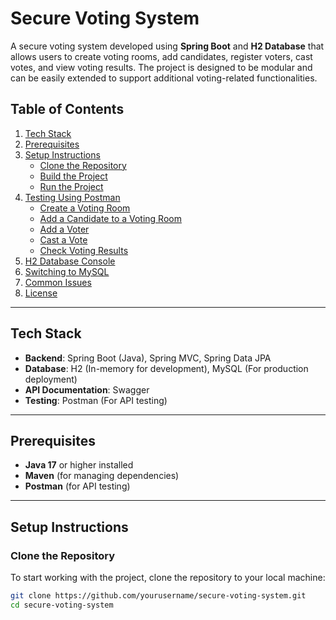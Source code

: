 # Secure Voting System

A secure voting system developed using **Spring Boot** and **H2 Database** that allows users to create voting rooms, add candidates, register voters, cast votes, and view voting results. The project is designed to be modular and can be easily extended to support additional voting-related functionalities.

## Table of Contents

1. [Tech Stack](#tech-stack)
2. [Prerequisites](#prerequisites)
3. [Setup Instructions](#setup-instructions)
   - [Clone the Repository](#clone-the-repository)
   - [Build the Project](#build-the-project)
   - [Run the Project](#run-the-project)
4. [Testing Using Postman](#testing-using-postman)
   - [Create a Voting Room](#1-create-a-voting-room)
   - [Add a Candidate to a Voting Room](#2-add-a-candidate-to-a-voting-room)
   - [Add a Voter](#3-add-a-voter)
   - [Cast a Vote](#4-cast-a-vote)
   - [Check Voting Results](#5-check-voting-results)
5. [H2 Database Console](#h2-database-console)
6. [Switching to MySQL](#switching-to-mysql)
7. [Common Issues](#common-issues)
8. [License](#license)

---

## Tech Stack

- **Backend**: Spring Boot (Java), Spring MVC, Spring Data JPA
- **Database**: H2 (In-memory for development), MySQL (For production deployment)
- **API Documentation**: Swagger
- **Testing**: Postman (For API testing)

---

## Prerequisites

- **Java 17** or higher installed
- **Maven** (for managing dependencies)
- **Postman** (for API testing)

---

## Setup Instructions

### Clone the Repository

To start working with the project, clone the repository to your local machine:

```bash
git clone https://github.com/yourusername/secure-voting-system.git
cd secure-voting-system

